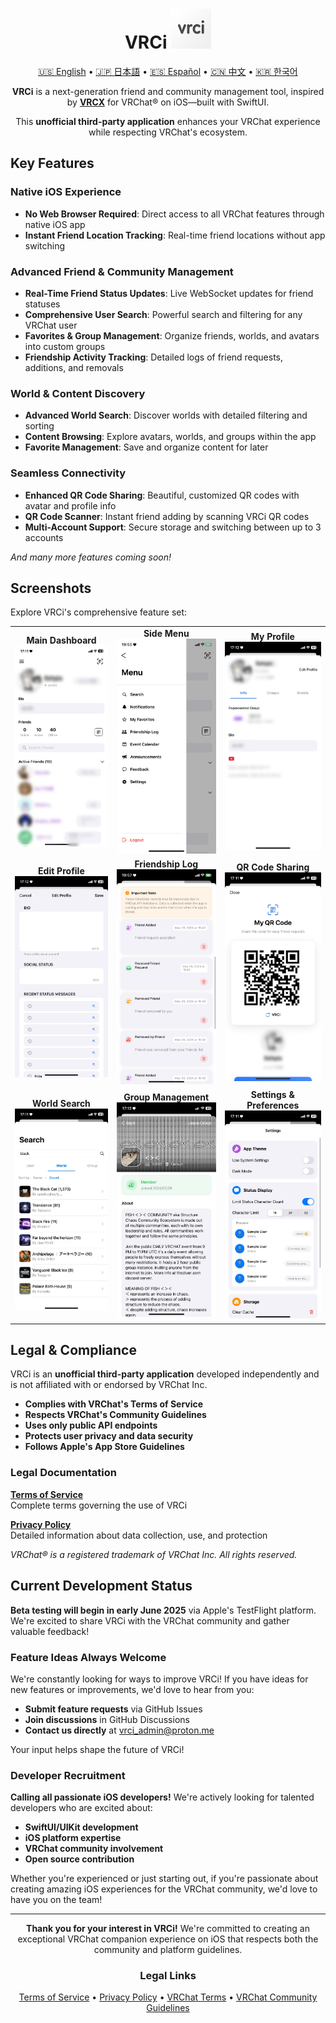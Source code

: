 <div align="center">

# VRCi <img src="./icon/icon.png" width="64" height="64"> </img> 

[🇺🇸 English](README.md) • [🇯🇵 日本語](README_ja.md) • [🇪🇸 Español](README_es.md) • [🇨🇳 中文](README_cn.md) • [🇰🇷 한국어](README_kr.md)

**VRCi** is a next-generation friend and community management tool, inspired by [**VRCX**](https://github.com/vrcx-team/VRCX) for VRChat® on iOS—built with SwiftUI. 

This **unofficial third-party application** enhances your VRChat experience while respecting VRChat's ecosystem.

<div align="left">

## Key Features

### **Native iOS Experience**
- **No Web Browser Required**: Direct access to all VRChat features through native iOS app
- **Instant Friend Location Tracking**: Real-time friend locations without app switching

### **Advanced Friend & Community Management**
- **Real-Time Friend Status Updates**: Live WebSocket updates for friend statuses
- **Comprehensive User Search**: Powerful search and filtering for any VRChat user
- **Favorites & Group Management**: Organize friends, worlds, and avatars into custom groups
- **Friendship Activity Tracking**: Detailed logs of friend requests, additions, and removals

### **World & Content Discovery**
- **Advanced World Search**: Discover worlds with detailed filtering and sorting
- **Content Browsing**: Explore avatars, worlds, and groups within the app
- **Favorite Management**: Save and organize content for later

### **Seamless Connectivity**
- **Enhanced QR Code Sharing**: Beautiful, customized QR codes with avatar and profile info
- **QR Code Scanner**: Instant friend adding by scanning VRCi QR codes
- **Multi-Account Support**: Secure storage and switching between up to 3 accounts

*And many more features coming soon!*

## Screenshots

Explore VRCi's comprehensive feature set:

<table align="center">
  <tr>
    <td align="center">
      <strong>Main Dashboard</strong><br>
      <img src="./img/main.png" alt="Main Dashboard" width="280" />
    </td>
    <td align="center">
      <strong>Side Menu</strong><br>
      <img src="./img/sidemenu.png" alt="Side Menu" width="280" />
    </td>
    <td align="center">
      <strong>My Profile</strong><br>
      <img src="./img/myprofile.png" alt="My Profile" width="280" />
    </td>
  </tr>
  <tr>
    <td align="center">
      <strong>Edit Profile</strong><br>
      <img src="./img/edit_profile.png" alt="Edit Profile" width="280" />
    </td>
    <td align="center">
      <strong>Friendship Log</strong><br>
      <img src="./img/friendship_log.png" alt="Friendship Log" width="280" />
    </td>
    <td align="center">
      <strong>QR Code Sharing</strong><br>
      <img src="./img/qr.png" alt="QR Code" width="280" />
    </td>
  </tr>
  <tr>
    <td align="center">
      <strong>World Search</strong><br>
      <img src="./img/search_world.png" alt="World Search" width="280" />
    </td>
    <td align="center">
      <strong>Group Management</strong><br>
      <img src="./img/group.png" alt="Groups" width="280" />
    </td>
    <td align="center">
      <strong>Settings & Preferences</strong><br>
      <img src="./img/setting.png" alt="Settings" width="280" />
    </td>
  </tr>
</table>

## Legal & Compliance

VRCi is an **unofficial third-party application** developed independently and is not affiliated with or endorsed by VRChat Inc.

- **Complies with VRChat's Terms of Service**
- **Respects VRChat's Community Guidelines**  
- **Uses only public API endpoints**
- **Protects user privacy and data security**
- **Follows Apple's App Store Guidelines**

### Legal Documentation

**[Terms of Service](https://vrci-eula-deploy.vercel.app/terms)**  
Complete terms governing the use of VRCi

**[Privacy Policy](https://vrci-eula-deploy.vercel.app/privacy)**  
Detailed information about data collection, use, and protection

*VRChat® is a registered trademark of VRChat Inc. All rights reserved.*

## Current Development Status

**Beta testing will begin in early June 2025** via Apple's TestFlight platform. We're excited to share VRCi with the VRChat community and gather valuable feedback!

### Feature Ideas Always Welcome

We're constantly looking for ways to improve VRCi! If you have ideas for new features or improvements, we'd love to hear from you:
- **Submit feature requests** via GitHub Issues
- **Join discussions** in GitHub Discussions
- **Contact us directly** at vrci_admin@proton.me

Your input helps shape the future of VRCi!

### Developer Recruitment

**Calling all passionate iOS developers!** We're actively looking for talented developers who are excited about:
- **SwiftUI/UIKit development**
- **iOS platform expertise**  
- **VRChat community involvement**
- **Open source contribution**

Whether you're experienced or just starting out, if you're passionate about creating amazing iOS experiences for the VRChat community, we'd love to have you on the team!

---

<div align="center">

**Thank you for your interest in VRCi!** We're committed to creating an exceptional VRChat companion experience on iOS that respects both the community and platform guidelines.

### Legal Links
[Terms of Service](https://vrci-eula-deploy.vercel.app/terms) • [Privacy Policy](https://vrci-eula-deploy.vercel.app/privacy) • [VRChat Terms](https://hello.vrchat.com/legal) • [VRChat Community Guidelines](https://hello.vrchat.com/community-guidelines)

</div>